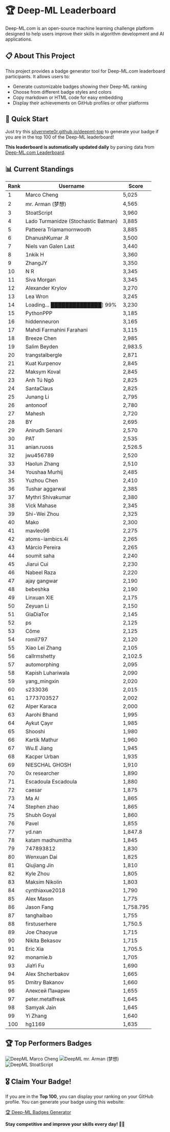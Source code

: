 # 🏆 Deep-ML Leaderboard

Deep-ML.com is an open-source machine learning challenge platform designed to help users improve their skills in algorithm development and AI applications.  

## 📋 About This Project

This project provides a badge generator tool for Deep-ML.com leaderboard participants. It allows users to:
- Generate customizable badges showing their Deep-ML ranking
- Choose from different badge styles and colors
- Copy markdown or HTML code for easy embedding
- Display their achievements on GitHub profiles or other platforms

## 🚀 Quick Start

Just try this [silvermete0r.github.io/deepml-top](https://silvermete0r.github.io/deepml-top) to generate your badge if you are in the top 100 of the Deep-ML leaderboard!

**This leaderboard is automatically updated daily** by parsing data from [Deep-ML.com Leaderboard](https://www.deep-ml.com/leaderboard).  

## 📊 Current Standings  

<!-- LEADERBOARD_START -->
| Rank | Username | Score |
|------|---------|-------|
| 1 | Marco Cheng | 5,025 |
| 2 | mr. Arman (梦想) | 4,565 |
| 3 | StoatScript | 3,960 |
| 4 | Lado Turmanidze (Stochastic Batman) | 3,885 |
| 5 | Patteera Triamamornwooth | 3,885 |
| 6 | DhanushKumar .R | 3,500 |
| 7 | Niels van Galen Last | 3,440 |
| 8 | 1nkik H | 3,360 |
| 9 | ZhangJY | 3,350 |
| 10 | N R | 3,345 |
| 11 | Siva Morgan | 3,345 |
| 12 | Alexander Krylov | 3,270 |
| 13 | Lea Wron | 3,245 |
| 14 | Loading… ██████████████] 99% | 3,230 |
| 15 | PythonPPP | 3,185 |
| 16 | hiddenneuron | 3,165 |
| 17 | Mahdi Farmahini Farahani | 3,115 |
| 18 | Breeze Chen | 2,985 |
| 19 | Salim Beyden | 2,983.5 |
| 20 | trangstalbergle | 2,871 |
| 21 | Kuat Kurpenov | 2,845 |
| 22 | Maksym Koval | 2,845 |
| 23 | Anh Tú Ngô | 2,825 |
| 24 | SantaClaus | 2,825 |
| 25 | Junang Li | 2,795 |
| 26 | antonoof | 2,780 |
| 27 | Mahesh | 2,720 |
| 28 | BY | 2,695 |
| 29 | Anirudh Senani | 2,570 |
| 30 | PAT | 2,535 |
| 31 | anian.ruoss | 2,526.5 |
| 32 | jwu456789 | 2,520 |
| 33 | Haolun Zhang | 2,510 |
| 34 | Youshaa Murhij | 2,485 |
| 35 | Yuzhou Chen | 2,410 |
| 36 | Tushar aggarwal | 2,385 |
| 37 | Mythri Shivakumar | 2,380 |
| 38 | Vick Mahase | 2,345 |
| 39 | Shi-Wei Zhou | 2,325 |
| 40 | Mako | 2,300 |
| 41 | mavleo96 | 2,275 |
| 42 | atoms-iambics.4i | 2,265 |
| 43 | Márcio Pereira | 2,265 |
| 44 | soumit saha | 2,240 |
| 45 | Jiarui Cui | 2,230 |
| 46 | Nabeel Raza | 2,220 |
| 47 | ajay gangwar | 2,190 |
| 48 | bebeshka | 2,190 |
| 49 | Linxuan XIE | 2,175 |
| 50 | Zeyuan Li | 2,150 |
| 51 | GlaDiaTor | 2,145 |
| 52 | ps | 2,125 |
| 53 | Côme | 2,125 |
| 54 | romil797 | 2,120 |
| 55 | Xiao Lei Zhang | 2,105 |
| 56 | callrmshetty | 2,102.5 |
| 57 | automorphing | 2,095 |
| 58 | Kapish Luhariwala | 2,090 |
| 59 | yang_mingxin | 2,020 |
| 60 | s233036 | 2,015 |
| 61 | 1773703527 | 2,002 |
| 62 | Alper Karaca | 2,000 |
| 63 | Aarohi Bhand | 1,995 |
| 64 | Aykut Çayır | 1,985 |
| 65 | Shooshi | 1,980 |
| 66 | Kartik Mathur | 1,960 |
| 67 | Wu.E Jiang | 1,945 |
| 68 | Kacper Urban | 1,935 |
| 69 | NIESCHAL GHOSH | 1,910 |
| 70 | 0x researcher | 1,890 |
| 71 | Escadoula Escadoula | 1,880 |
| 72 | caesar | 1,875 |
| 73 | Ma Al | 1,865 |
| 74 | Stephen zhao | 1,865 |
| 75 | Shubh Goyal | 1,860 |
| 76 | Pavel | 1,855 |
| 77 | yd.nan | 1,847.8 |
| 78 | katam madhumitha | 1,845 |
| 79 | 747893812 | 1,830 |
| 80 | Wenxuan Dai | 1,825 |
| 81 | Qiujiang Jin | 1,810 |
| 82 | Kyle Zhou | 1,805 |
| 83 | Maksim Nikolin | 1,803 |
| 84 | cynthiaxue2018 | 1,790 |
| 85 | Alex Mason | 1,775 |
| 86 | Jason Fang | 1,758.795 |
| 87 | tanghaibao | 1,755 |
| 88 | firstuserhere | 1,750.5 |
| 89 | Joe Chaoyue | 1,715 |
| 90 | Nikita Bekasov | 1,715 |
| 91 | Eric Xia | 1,705.5 |
| 92 | monamie.b | 1,705 |
| 93 | JiaYi Fu | 1,690 |
| 94 | Alex Shcherbakov | 1,665 |
| 95 | Dmitry Bakanov | 1,660 |
| 96 | Алексей Панарин | 1,655 |
| 97 | peter.metalfreak | 1,645 |
| 98 | Samyak Jain | 1,645 |
| 99 | Yi Zhang | 1,640 |
| 100 | hg1169 | 1,635 |
<!-- LEADERBOARD_END -->

## 🏆 Top Performers Badges

<!-- BADGES_START -->
![DeepML Marco Cheng](https://img.shields.io/badge/dynamic/json?url=https%3A%2F%2Fraw.githubusercontent.com%2Fsilvermete0r%2Fdeepml-top%2Fmain%2Fbadges.json&query=%24.4091c1a21900bd2c7d3f4e343acddda1.label&prefix=Rank%20&style=for-the-badge&label=%F0%9F%9A%80%20DeepML&color=blue&link=https%3A%2F%2Fwww.deep-ml.com%2Fleaderboard)
![DeepML mr. Arman (梦想)](https://img.shields.io/badge/dynamic/json?url=https%3A%2F%2Fraw.githubusercontent.com%2Fsilvermete0r%2Fdeepml-top%2Fmain%2Fbadges.json&query=%24.1247b1b5b9cd95e98d7ff7438207406f.label&prefix=Rank%20&style=for-the-badge&label=%F0%9F%9A%80%20DeepML&color=blue&link=https%3A%2F%2Fwww.deep-ml.com%2Fleaderboard)
![DeepML StoatScript](https://img.shields.io/badge/dynamic/json?url=https%3A%2F%2Fraw.githubusercontent.com%2Fsilvermete0r%2Fdeepml-top%2Fmain%2Fbadges.json&query=%24.2561d6c634fa6c4eb794454446029d95.label&prefix=Rank%20&style=for-the-badge&label=%F0%9F%9A%80%20DeepML&color=blue&link=https%3A%2F%2Fwww.deep-ml.com%2Fleaderboard)
<!-- BADGES_END -->

## 🎖 Claim Your Badge!  

If you are in the **Top 100**, you can display your ranking on your GitHub profile. You can generate your badge using this website:

[🏆 Deep-ML Badges Generator](https://silvermete0r.github.io/deepml-top/)

**Stay competitive and improve your skills every day! 🚀🔥**